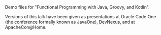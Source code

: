 Demo files for "Functional Programming with Java, Groovy, and Kotlin".

Versions of this talk have been given as presentations at Oracle Code One (the conference formally known as JavaOne), DevNexus, and at ApacheCon@Home.
